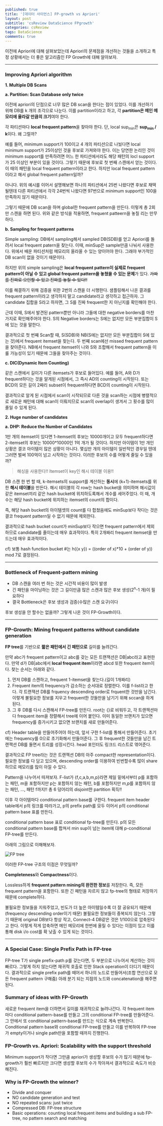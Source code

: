 ```yaml
---
published: true
title: '[데이터 사이언스] FP-growth vs Apriori'
layout: post
subtitle: 'csReview DataScience FPgrowth'
categories: csReview
tags: DataScience
comments: true
---
```


이전에 Apriori에 대해 살펴보았는데 Apriori의 문제점을 개선하는 것들을 소개하고 특정 상황에서는 더 좋은 알고리즘인 FP Growth에 대해 알아보자.

---

### Improving Apriori algorithm

**1. Multiple DB Scans**

**a. Partition: Scan Database only twice**

이전에 apriori의 단점으로 너무 많은 DB scan을 한다는 점이 있었다. 이를 개선하기 위해 DB를 k 개의 조각으로 나눈다. 이를 partition이라고 하고, 각 **partition은 메인 메모리에 올라갈 만큼의 크기**여야 한다.

각 파티션마다 **local frequent pattern**을 찾아야 한다. 단, local sup<sub>min</sub>은 **sup<sub>min</sub> / k**이다. 왜 그럴까?

예를 들어, minimum support가 100이고 4 개의 파티션으로 나눴다면 local minimum support가 25이상인 것을 후보로 가져와야 한다. 이는 당연한 논리인 것이 minimum support를 만족하려면 어느 한 파티션에서라도 해당 패턴의 locl support가 25 이상인 부분이 있을 것이다. 그렇기 때문에 후보로 첫 번째 스캔에서 얻는 것이다. 이 때의 패턴을 local frequent pattern이라고 한다. 하지만 local frequent pattern이라고 해서 global frequent pattern일까?

아니다. 위의 예시를 이어서 설명해보면 하나의 파티션에서 25번 나왔다면 후보로 채택될텐데 다른 파티션에서 각각 24번씩 나왔다면 97번으로 minimum support인 100을 만족하지 않기 때문이다.

그렇기 때문에 DB scan을 하며 global한 frequent pattern을 만든다. 이렇게 총 2회만 스캔을 하면 된다. 위와 같은 방식을 적용하면, frequent patteern을 놓칠 리는 만무하다.

**b. Sampling for frequent patterns**

Simple sampling: DB에서 sampling해서 sampled DB(SDB)를 얻고 Apriori를 돌려서 local frequent patern을 찾는다. 이때, minSup은 sample만큼 나눠서 사용한다. 위에서 배운 파티션처럼 메모리의 올라올 수 있는 양이어야 한다. 그래야 부가적인 DB scan이 없을 것이기 때문이다.

하지만 위의 simple sampling은 **local frequent pattern이 실제로 frequent pattern이 아닐 수 있고 global frequent pattern을 놓쳤을 수 있는 문제**가 있다.
~~가짜를 진짜로 오인할 수 있고 진짜를 놓칠 수 있다!!~~

이를 해결하기 위해 검증을 위한 2번의 스캔을 더 시행한다.
샘플링해서 나온 결과를 frequent pattern이라고 생각하지 말고 candidate라고 생각하고 접근하자. 그 candidate 집합을 S라고 하자면, 그 S를 진짜 frequent한 지 아닌지를 확인해야 한다.

근데 이때, S에서 발견된 pattern뿐만 아니라 그들에 대한 negative borders를 마찬가지로 확인해주어야 한다. S의 Negative borders는 S에는 없지만 모든 부분집합이 S에 있는 것을 말한다.

결과적으로 첫 번째 Scan할 때, S(SDB)와 NB(S에는 없지만 모든 부분집합이 S에 있는 것)에서 frequent itemset을 찾는다. 두 번째 scan에선 missed frequent pattern을 찾아준다. NB에서 frequent itemset이 나와 S와 조합해서 frequent pattern을 이룰 가능성이 있기 때문에 그들을 찾아주는 것이다.

**c. DIC(Dynamic Item Counting)**

같은 스캔에서 길이가 다른 itemsets가 후보로 들어있다.
예를 들어, A와 D가 frequent하다는 것을 알게된 시점에서, 그 즉시 AD의 counting이 시작된다. 또는 BCD의 모든 길이 2짜리 subset이 frequent하다면 BCD의 counting이 시작된다.

결과적으로 알게 된 시점에서 scan이 시작되므로 다른 것을 scan하는 시점에 병렬적으로 새로운 패턴에 대해 scan이 이뤄지므로 scan의 overlap이 생겨서 그 횟수를 많이 줄일 수 있게 된다.

**2. Huge number of candidates**

**a. DHP: Reduce the Number of Candidates**

1만 개의 itemset이 있다면 1-itemset의 후보는 10000개이고 모두 frequent하다면 2-itemset의 후보는 10000*10000인 1억 개가 될 것이다. 하지만 아이템이 1만 개인 상황은 결코 아이템이 많은 상황이 아니다. 몇십만 개의 아이템이 일반적인 경우일 텐데 그러면 벌써 100억이 넘고 시작하는 것이다. 이러한 후보의 수를 어떻게 줄일 수 있을까?

> 해싱을 사용한다!! Itemset이 key인 해시 테이블 이용!!

DB 스캔 한 번 할 때, k-itemsets의 support를 계산하는 **동시**에 (k+1)-itemsets를 위한 **해시 테이블**을 만든다. 해시 테이블의 각 row는 hash bucket을 의미하며 해시값이 같은 itemset끼리 같은 hash bucket에 위치하도록해서 개수를 세어주었다. 이 때, 개수는 해당 hash bucket에 위치하는 itemset의 count의 합이다.

즉, 해당 hash bucket의 아이템셋의 count를 다 합쳤음에도 minSup보다 작다는 것은 결코 frequent pattern일 수 없기 때문에 제외한다.

결과적으로 hash bucket count가 minSup보다 작으면 frequent pattern에서 제외하므로 candidate를 줄이는데 매우 효과적이다. 특히 2개짜리 frequent itemset을 만드는데 매우 효과적이다.

cf) 보통 hash function bucket #는 h({x y}) = ((order of x)*10 + (order of y)) mod 7로 결정된다.

---

### Bottleneck of Frequent-pattern mining

- DB 스캔을 여러 번 하는 것은 시간적 비용이 많이 발생
- 긴 패턴을 마이닝하는 것은 그 길이만큼 많은 스캔과 많은 후보 생성(2<sup>n</sup>-1 개)이 필요하다
- 결국 Bottleneck은 후보 생성과 검증(수많은 스캔 요구)이다

후보 생성을 안 할수는 없을까? 그렇게 나온 것이 FP-Growth이다.

---

### FP-Growth: Mining frequent patterns without candidate generation

**FP tree**를 기반으로 **짧은 패턴에서 긴 패턴으로** 길이를 늘려간다.

만약 abc가 frequent pattern이고 abc를 갖는 모든 트랜잭션은 DB|abc라고 표현한다.
만약 d가 DB|abc에서 **local frequent item**이라면 abcd 또한 frequent item이다.
찾는 순서는 아래와 같다.

1. 먼저 DB를 스캔하고, frequent 1-itemset을 찾는다.(길이 1개짜리)
2. Frequent item의 frequency가 감소하는 순서대로 정렬한다. 이를 f-list라고 한다. 각 트랜잭션 DB를 frquency descending order로 frquent한 것만을 남긴다. 이렇게 불필요한 정보를 지우고 frequent한 것들만을 남기기 위해 sccan을 하게 된다.
3. 그 후 DB를 다시 스캔해서 FP-tree를 만든다. root는 {}로 비워두고, 각 트랜잭션마다 frequent item을 정렬해서 tree에 이어 붙인다. 이미 동일한 브랜치가 있으면 frequency를 증가시키고 없으면 브랜치를 새로 만들어준다.

cf) Header table을 만들어주어야 하는데, 앞서 구한 f-list를 통해서 만들어준다. 초기에는 frequency를 0으로 초기화해서 만들어준다. 그 후 frequent한 것들만을 남긴 트랜잭션 DB를 돌면서 트리를 성장시킨다. head 포인터도 링크드 리스트로 엮어준다.

결과적으로 FP tree라는 것은 트랜잭션 DB의 아주 compact한 representation이다. 필요한 정보를 다 담고 있으며, descending order를 이용하여 빈번할수록 많이 share하므로 메모리를 많이 아낄 수 있다.

Pattern을 나누어서 따져보자. F-list가 {f,c,a,b,m,p}라면 제일 밑에서부터 p를 포함하는 패턴, m을 포함하지만 p는 포함하지 않는 패턴, b를 포함하지만 m,p를 포함하지 않는 패턴, ..., 패턴 f까지!! 총 6 덩어리의 disjoint한 partition 획득!!

이후 각 아이템마다 conditional pattern base를 구한다. frequent item header table에서 p의 링크를 따라가고, p의 prefix path를 모두 이어서 p의 conditional pattern base 표를 만든다.

conditional pattern base 표로 conditional fp-tree를 만든다. p의 모든 conditional pattern base를 합쳐서 min sup이 넘는 item에 대해 p-conditional FP-tree를 만든다.

아래의 그림으로 이해해보자.

![FP tree](https://sundongkim-dev.github.io/assets/img/data_science/FP_tree.png)  

이러한 FP-tree 구조의 이점은 무엇일까?

**Completeness**와 **Compactness**이다.

Lossless하게 **frequent pattern mining의 완전한 정보**를 저장한다. 즉, 모든 frequent pattern을 포함한다. 또한 긴 패턴을 자르지 않고 fp-tree의 형태로 저장하기 때문에 complete하다.

불필요한 정보들을 지워주었고, 빈도가 더 높은 아이템일수록 더 잘 공유되기 때문에(frequency descending order이기 때문) 불필요한 정보들이 중복되지 않는다. 그렇기 때문에 original DB보다 항상 작고, Connect-4 DB같은 것은 1/100으로 압축된다고 한다. 이렇게 작게 압축하면 메인 메모리에 한번에 올릴 수 있다는 이점이 있고 이를 통해 disk i/o cost를 확 낮출 수 있게 되는 것이다.

---

### A Special Case: Single Prefix Path in FP-tree

FP-tree T가 single prefix-path p를 갖는다면, 두 부분으로 나누어서 계산하는 것이 빠르다. 그렇게 하지 않는다면 재귀적 호출로 인한 Stack operation이 더디기 때문이다. 결과적으로 single prefix path를 떼어서 하나의 노드로 만들어서(조합 연산으로 모든 frequent pattern 구해줌) 아래 분기 되는 지점의 노드와 concatenation을 해주면 된다.

### Summary of ideas with FP-Growth

새로운 frequent item을 더하면서 길이를 재귀적으로 늘려나간다. 각 frequent item마다 conditional pattern-base를 만들고 그의 conditional FP-tree를 만들어준다. 그 안에서 또 conditional pattern-base를 만드는 식으로 계속 반복한다.  
Conditional pattern base와 conditional FP-tree를 만들고 이를 반복하여 FP-tree가 empty이거나 single path만을 포함할 때까지 진행한다.

### FP-Growth vs. Apriori: Scalability with the support threshold

Minimum support가 작다면 그만큼 apriori가 생성할 후보의 수가 많기 때문에 fp-growth가 훨씬 빠르지만 크다면 생성할 후보의 수가 작아져서 결과적으로 속도가 비슷해진다.

### Why is FP-Growth the winner?

- Divide and conquer
- NO candidate generation and test
- NO repeated scans: just twice
- Compressed DB: FP-tree structure
- Basic operations: counting local frequent items and building a sub FP-tree, no pattern search and matching
